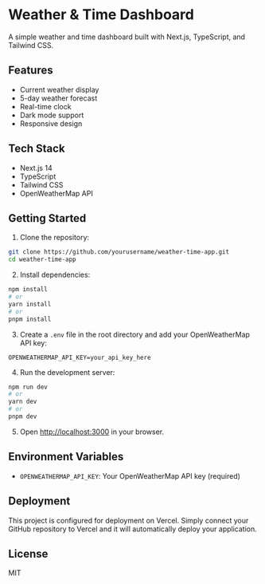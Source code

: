 # Weather & Time Dashboard

A simple weather and time dashboard built with Next.js, TypeScript, and Tailwind CSS.

## Features

- Current weather display
- 5-day weather forecast
- Real-time clock
- Dark mode support
- Responsive design

## Tech Stack

- Next.js 14
- TypeScript
- Tailwind CSS
- OpenWeatherMap API

## Getting Started

1. Clone the repository:
```bash
git clone https://github.com/yourusername/weather-time-app.git
cd weather-time-app
```

2. Install dependencies:
```bash
npm install
# or
yarn install
# or
pnpm install
```

3. Create a `.env` file in the root directory and add your OpenWeatherMap API key:
```
OPENWEATHERMAP_API_KEY=your_api_key_here
```

4. Run the development server:
```bash
npm run dev
# or
yarn dev
# or
pnpm dev
```

5. Open [http://localhost:3000](http://localhost:3000) in your browser.

## Environment Variables

- `OPENWEATHERMAP_API_KEY`: Your OpenWeatherMap API key (required)

## Deployment

This project is configured for deployment on Vercel. Simply connect your GitHub repository to Vercel and it will automatically deploy your application.

## License

MIT
